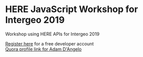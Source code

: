 # HERE JavaScript Workshop for Intergeo 2019
Workshop using HERE APIs for Intergeo 2019

[Register here](http://developer.here.com/events/community-germany-intergeo19) for a free developer account</br>
<a href="http://www.quora.com/Adam-DAngelo" target="_blank">Quora profile link for Adam D'Angelo</a>
